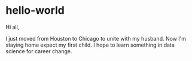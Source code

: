 # hello-world
Hi all,

I just moved from Houston to Chicago to unite with my husband. Now I'm staying home expect my first child. I hope to learn something in data science for career change.

